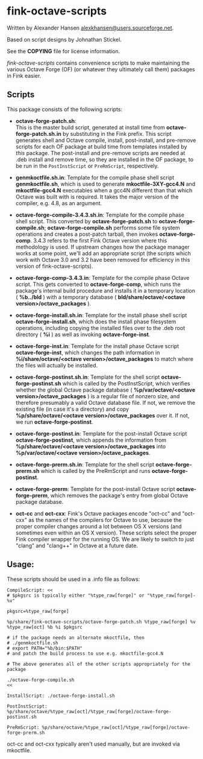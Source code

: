 # fink-octave-scripts

Written by Alexander Hansen <alexkhansen@users.sourceforge.net>.

Based on  script designs by Johnathan Stickel.

See the **COPYING** file for license information.

_fink-octave-scripts_ contains convenience scripts to make maintaining the various
Octave Forge (OF) (or whatever they ultimately call them) packages in Fink easier.

## Scripts 

This package consists of the following scripts:

* **octave-forge-patch.sh**:  
This is the master build script, generated at install time from **octave-forge-patch.sh.in**
by substituting in the Fink prefix.  This script generates shell and Octave compile, 
install, post-install, and pre-remove scripts for each OF package at build time from 
templates installed by _this_ package.  The post-install and pre-remove scripts are needed
at .deb install and remove time, so  they are installed in the OF package, to be run in 
the `PostInstScript` or `PreRmScript`, respectively.

* **genmkoctfile.sh.in**:  Template for the compile phase shell script **genmkoctfile.sh**,
which is used to generate **mkoctfile-3XY-gcc4.N** and **mkoctfile-gcc4.N** executables 
when a gcc4N different than that which Octave was built with is required.  It takes the
major version of the compiler, e.g. 4.8, as an argument.

* **octave-forge-compile-3.4.3.sh.in**:  Template for the compile phase shell script.
This converted by **octave-forge-patch.sh** to **octave-forge-compile.sh**; 
**octave-forge-compile.sh** performs some file system operations and creates a post-patch
tarball, then invokes **octave-forge-comp**.  3.4.3 refers to the first Fink Octave 
version where this methodology is used.  If upstream changes how the package manager 
works at some point, we'll add an appropriate script (the scripts which work with 
Octave 3.0 and 3.2 have been removed for efficiency in this version of fink-octave-scripts).

* **octave-forge-comp-3.4.3.in**:  Template for the compile phase Octave script. This
 gets converted to **octave-forge-comp**, which runs the package's internal build 
procedure and installs it in a temporary location ( **%b../bld** ) with a temporary database 
( **bld/share/octave/\<octave version\>/octave\_packages** ).

* **octave-forge-install.sh.in**:  Template for the install phase shell script
**octave-forge-install.sh**, which does the install phase filesystem operations, 
including copying the installed files over to the  .deb root directory ( **%i** ) as well as 
invoking **octave-forge-inst**.

* **octave-forge-inst.in**:  Template for the install phase Octave script 
**octave-forge-inst**, which changes the path information in 
**%i/share/octave/\<octave version\>/octave_packages** to match where the
files will actually be installed.

* **octave-forge-postinst.sh.in**:  Template for the shell script **octave-forge-postinst.sh**
which is called by the PostInstScript, which verifies whether the global Octave 
package database ( **%p/var/octave/\<octave version\>/octave\_packages** ) is a regular file of 
nonzero size, and therefore presumably a valid Octave database file.  If not, we remove the
existing file (in case it's a directory) and copy 
**%p/share/octave/\<octave version\>/octave_packages** over it.  If not, we run 
**octave-forge-postinst**.

* **octave-forge-postinst.in**:  Template for the post-install Octave script 
**octave-forge-postinst**, which appends the information from 
**%p/share/octave/\<octave version\>/octave\_packages** into 
**%p/var/octave/\<octave version\>/octave\_packages**.

* **octave-forge-prerm.sh.in**:  Template for the shell script **octave-forge-prerm.sh**
which is called by the PreRmScript and runs **octave-forge-postinst**.

* **octave-forge-prerm**:  Template for the post-install Octave script **octave-forge-prerm**,
which removes the package's entry from global Octave package database.

* **oct-cc** and **oct-cxx**:  Fink's Octave packages encode "oct-cc" and "oct-cxx" as the names of the compilers
for Octave to use, because the proper compiler changes around a lot between OS X versions (and sometimes even 
within an OS X version).  These scripts select the proper Fink compiler wrapper for the running OS.  We are likely to
switch to just "clang" and "clang++" in Octave at a future date.

## Usage:

These scripts should be used in a .info file as follows:

    CompileScript: <<
    # $pkgsrc is typically either "%type_raw[forge]" or "%type_raw[forge]-%v"
	
	pkgsrc=%type_raw[forge]
	
    %p/share/fink-octave-scripts/octave-forge-patch.sh %type_raw[forge] %v %type_raw[oct] %b %i $pkgsrc

	# if the package needs an alternate mkoctfile, then
	# ./genmkoctfile.sh
	# export PATH="%b/bin:$PATH"
	# and patch the build process to use e.g. mkoctfile-gcc4.N

    # The above generates all of the other scripts appropriately for the package

    ./octave-forge-compile.sh
    <<

    InstallScript: ./octave-forge-install.sh

    PostInstScript:  %p/share/octave/%type_raw[oct]/%type_raw[forge]/octave-forge-postinst.sh

    PreRmScript: %p/share/octave/%type_raw[oct]/%type_raw[forge]/octave-forge-prerm.sh

oct-cc and oct-cxx typically aren't used manually, but are invoked via mkoctfile.
